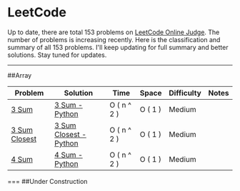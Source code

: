 LeetCode
======== 

Up to date, there are total 153 problems on [LeetCode Online Judge](https://oj.leetcode.com/).
The number of problems is increasing recently.
Here is the classification and summary of all 153 problems.
I'll keep updating for full summary and better solutions. Stay tuned for updates.

--- 
##Array

Problem         |  Solution       |  Time           | Space           | Difficulty     | Notes
--------------- | --------------- | --------------- | --------------- | -------------- | -----
[3 Sum]         | [3 Sum - Python]| O ( n ^ 2 )     | O ( 1 )         | Medium         |
[3 Sum Closest] | [3 Sum Closest - Python]  | O ( n ^ 2 )      | O ( 1 )          | Medium     |
[4 Sum]         | [4 Sum - Python]| O ( n ^ 2 )     | O ( 1 )          | Medium     |




[3 Sum]: https://oj.leetcode.com/problems/3sum/
[3 Sum - Python]:https://github.com/kamyu104/LeetCode/blob/master/Python/3Sum.py
[3 Sum Closest]: https://oj.leetcode.com/problems/3sum-closest/
[3 Sum Closest - Python]:https://github.com/kamyu104/LeetCode/blob/master/Python/3sum-closest.py
[4 Sum]: https://oj.leetcode.com/problems/4sum/
[4 Sum - Python]:https://github.com/kamyu104/LeetCode/blob/master/Python/4Sum.py
===
##Under Construction